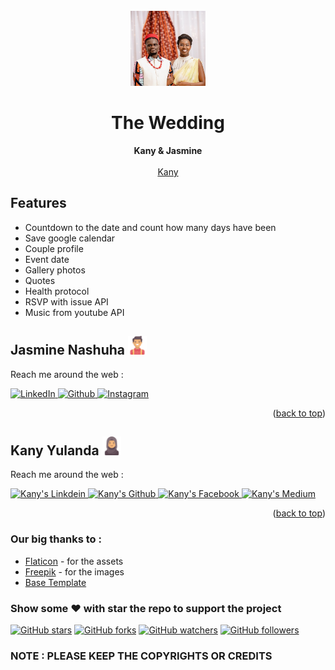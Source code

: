 <div id="top"></div>
<!--
*** Thanks for checking out our wedding invitation template.
*** Don't forget to give the project a star!
*** Thanks again! Now go create something AMAZING! :D
-->


<!-- PROJECT LOGO -->
<br />
<div align="center">
  <a href="https://ngodingsolusi.github.io/the-wedding-of-Kany-Jasmine/">
    <img src="images/fond-m.jpeg" alt="Logo" width="120" height="120">
  </a>

  <h1 align="center">The Wedding</h1>

  <p align="center">
    <strong>Kany & Jasmine</strong>
    <br />
    <br />
    <a href="https://github.com/kaynye/weeding">Kany</a>
  </p>
</div>

## Features
- Countdown to the date and count how many days have been
- Save google calendar
- Couple profile
- Event date
- Gallery photos
- Quotes
- Health protocol
- RSVP with issue API
- Music from youtube API

<!-- The wedding -->
## Jasmine Nashuha <img src="images/readme/man.png" width="30px">



Reach me around the web :

<a href="https://www.linkedin.com/in/Jasminenashuha/" target="_blank">
<img src="https://img.shields.io/badge/LinkedIn-%230077B5.svg?&style=flat-square&logo=linkedin&logoColor=white" alt="LinkedIn">
</a>
<a href="https://github.com/kaynye/weeding" target="_blank">
<img src="https://img.shields.io/badge/Github-%fedcba.svg?&style=flat-square&logo=github&logoColor=white&color=black" alt="Github">
</a>
<a href="https://www.instagram.com/Jasminenashuha/" target="_blank">
<img src="https://img.shields.io/badge/Instagram-%23E4405F.svg?&style=flat-square&logo=instagram&logoColor=white" alt="Instagram">
</a>
<!--<a href="https://twitter.com/ngodingsolusi" target="_blank">
<img src="https://img.shields.io/badge/Twitter-%231DA1F2.svg?&style=flat-square&logo=twitter&logoColor=white" alt="Twitter">
</a>
<a href="https://dev.to/ABSphreak" target="_blank">
<img src="https://img.shields.io/badge/DEV-%230A0A0A.svg?&style=flat-square&logo=DEV.to&logoColor=white" alt="DEV.to">
</a>
<a href="https://open.spotify.com/user/0170agi99s5hh187g7mtz245b" target="_blank">
<img src="https://img.shields.io/badge/Spotify-%231ED760.svg?&style=flat-square&logo=spotify&logoColor=white" alt="Spotify">
</a>-->


<p align="right">(<a href="#top">back to top</a>)</p>


## Kany Yulanda <img src="images/readme/woman.png" width="30px">



Reach me around the web :

<a href="https://linkedin.com/in/Kanyyulanda">
  <img alt="Kany's Linkdein" width="22px" src="https://raw.githubusercontent.com/KanyYulanda/Kanyyulanda/master/assets/icons/linkedin.png" />
</a>
<a target="_blank" href="https://github.com/kaynye/weeding">
<img alt="Kany's Github" width="22px" src="https://raw.githubusercontent.com/KanyYulanda/Kanyyulanda/master/assets/icons/github.png" />
</a>
<a target="_blank" href="https://www.facebook.com/Kanyyulanda/">
<img alt="Kany's Facebook" width="22px" src="https://raw.githubusercontent.com/KanyYulanda/Kanyyulanda/master/assets/icons/facebook.png" />
</a>
<a target="_blank" href="https://medium.com/@Kanyyulanda">
<img alt="Kany's Medium" width="22px" src="https://raw.githubusercontent.com/KanyYulanda/Kanyyulanda/master/assets/icons/medium.png" />
</a>

<p align="right">(<a href="#top">back to top</a>)</p>

### Our big thanks to :
- [Flaticon](https://flaticon.com) - for the assets
- [Freepik](https://freepik.com) - for the images
- [Base Template](https://technext.github.io/wedding/)

### Show some :heart: with star the repo to support the project
[![GitHub stars](https://img.shields.io/github/stars/ngodingsolusi/the-wedding-of-Kany-Jasmine.svg?style=social&label=Star)](https://github.com/ngodingsolusi/the-wedding-of-Kany-Jasmine)
[![GitHub forks](https://img.shields.io/github/forks/ngodingsolusi/the-wedding-of-Kany-Jasmine.svg?style=social&label=Fork)](https://github.com/ngodingsolusi/the-wedding-of-Kany-Jasmine)
[![GitHub watchers](https://img.shields.io/github/watchers/ngodingsolusi/the-wedding-of-Kany-Jasmine.svg?style=social&label=Watch)](https://github.com/ngodingsolusi/the-wedding-of-Kany-Jasmine)
[![GitHub followers](https://img.shields.io/github/followers/Jasminenashuha.svg?style=social&label=Follow)](https://github.com/Jasminenashuha)

### NOTE : PLEASE KEEP THE COPYRIGHTS OR CREDITS
